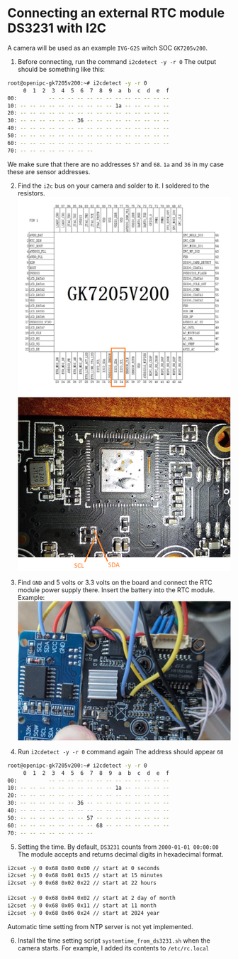 # Connecting an external RTC module DS3231 with I2C

A camera will be used as an example `IVG-G2S` witch SOC `GK7205v200`.

1. Before connecting, run the command `i2cdetect -y -r 0`
The output should be something like this:
```sh
root@openipc-gk7205v200:~# i2cdetect -y -r 0
     0  1  2  3  4  5  6  7  8  9  a  b  c  d  e  f
00:          -- -- -- -- -- -- -- -- -- -- -- -- --
10: -- -- -- -- -- -- -- -- -- -- 1a -- -- -- -- --
20: -- -- -- -- -- -- -- -- -- -- -- -- -- -- -- --
30: -- -- -- -- -- -- 36 -- -- -- -- -- -- -- -- --
40: -- -- -- -- -- -- -- -- -- -- -- -- -- -- -- --
50: -- -- -- -- -- -- -- -- -- -- -- -- -- -- -- --
60: -- -- -- -- -- -- -- -- -- -- -- -- -- -- -- --
70: -- -- -- -- -- -- -- --
```
We make sure that there are no addresses `57` and `68`. 
`1a` and `36` in my case these are sensor addresses.

2. Find the `i2c` ​​bus on your camera and solder to it.
I soldered to the resistors.
![GK7205V200 SOC](img/image-1.png)
![I2C on IVG-G2S](img/image.png)

3. Find `GND` and 5 volts or 3.3 volts on the board and connect the RTC module power supply there. Insert the battery into the RTC module.
Example:
![alt text](img/image-2.png)

4. Run `i2cdetect -y -r 0` command again
The address should appear `68`
```sh
root@openipc-gk7205v200:~# i2cdetect -y -r 0
     0  1  2  3  4  5  6  7  8  9  a  b  c  d  e  f
00:          -- -- -- -- -- -- -- -- -- -- -- -- --
10: -- -- -- -- -- -- -- -- -- -- 1a -- -- -- -- --
20: -- -- -- -- -- -- -- -- -- -- -- -- -- -- -- --
30: -- -- -- -- -- -- 36 -- -- -- -- -- -- -- -- --
40: -- -- -- -- -- -- -- -- -- -- -- -- -- -- -- --
50: -- -- -- -- -- -- -- 57 -- -- -- -- -- -- -- --
60: -- -- -- -- -- -- -- -- 68 -- -- -- -- -- -- --
70: -- -- -- -- -- -- -- --
```

5. Setting the time. By default, `DS3231` counts from `2000-01-01 00:00:00`
The module accepts and returns decimal digits in hexadecimal format.
```sh
i2cset -y 0 0x68 0x00 0x00 // start at 0 seconds
i2cset -y 0 0x68 0x01 0x15 // start at 15 minutes
i2cset -y 0 0x68 0x02 0x22 // start at 22 hours

i2cset -y 0 0x68 0x04 0x02 // start at 2 day of month
i2cset -y 0 0x68 0x05 0x11 // start at 11 month
i2cset -y 0 0x68 0x06 0x24 // start at 2024 year
```
Automatic time setting from NTP server is not yet implemented.

6. Install the time setting script `systemtime_from_ds3231.sh` when the camera starts.
For example, I added its contents to `/etc/rc.local`
